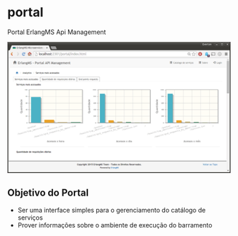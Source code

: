 # portal
Portal ErlangMS Api Management


![alt tag](https://github.com/erlangMS/portal/blob/master/static/img/dashboard.png)


Objetivo do Portal
------------------------
* Ser uma interface simples para o gerenciamento do catálogo de serviços
* Prover informações sobre o ambiente de execução do barramento
 
